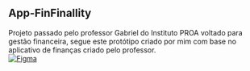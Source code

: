  ## App-FinFinallity

Projeto passado pelo professor Gabriel do Instituto PROA voltado para gestão financeira, segue este protótipo criado por mim com base no aplicativo de finanças criado pelo professor.           
[![Figma](https://img.shields.io/badge/Figma-F24E1E?style=for-the-badge&logo=figma&logoColor=white)](https://www.figma.com/design/UbCWD72bzQENAy67AOglEH/Untitled?node-id=0-1&t=FvxUYwpC4mLvvBQY-1)
